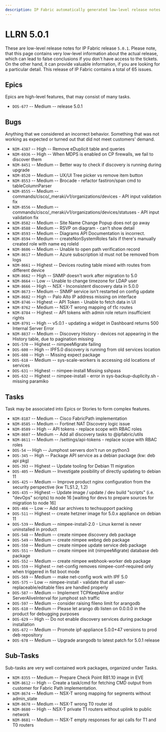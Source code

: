 ```yaml
---
description: IP Fabric automatically generated low-level release notes for version 5.0.1.
---
```


# LLRN 5.0.1

These are low-level release notes for IP Fabric release `5.0.1`. Please note, that this page contains very low-level information about the actual release, which can lead to false conclusions if you don't have access to the tickets. On the other hand, it can provide valuable information, if you are looking for a particular detail. This release of IP Fabric contains a total of 65 issues.

## Epics

Epics are high-level features, that may consist of many tasks.

- `DOS-677` -- Medium -- release 5.0.1

## Bugs

Anything that we considered an incorrect behavior. Something that was not working as expected or turned out that did not meet customers' demand.

- `NIM-4387` -- High -- Remove eDuplicit table and queries
- `NIM-6936` -- High -- When MDPS is enabled on CP firewalls, we fail to discover them
- `NIM-8451` -- Medium -- Better way to check if discovery is running during upgrade
- `NIM-8520` -- Medium -- UX/UI Tree picker vs remove item button
- `NIM-8553` -- Medium -- Brocade - refactor fastiron/span cmd to tableColumnParser
- `NIM-8555` -- Medium -- commands/cisco/_meraki/v1/organizations/devices - API input validation fix
- `NIM-8556` -- Medium -- commands/cisco/_meraki/v1/organizations/devices/statuses - API input validation fix
- `NIM-8582` -- Medium -- Site Name Change Popup does not go away
- `NIM-8588` -- Medium -- RSVP on diagram - can't show detail
- `NIM-8593` -- Medium -- Diagrams API Documentation is incorrect.
- `NIM-8594` -- Medium -- createNonSystemRoles fails if there's manually created role with name eq roleId
- `NIM-8606` -- Medium -- Unable to open path verification record
- `NIM-8617` -- Medium -- Azure subscription id must not be removed from logs
- `NIM-8661` -- Highest -- Devices routing table mixed with routes from different device
- `NIM-8662` -- High -- SNMP doesn't work after migration to 5.0
- `NIM-8664` -- Low -- Unable to change timezone for LDAP user
- `NIM-8666` -- High -- NSX - Inconsistent discovery data in 5.0.0
- `NIM-8673` -- Medium -- SNMP service isn't restarted on config update
- `NIM-8682` -- High -- Palo Alto IP address missing on interface
- `NIM-8746` -- Highest -- API Token - Unable to fetch data in UI
- `NIM-8762` -- Medium -- NSX-T wrong mapping of t1c routes
- `NIM-8784` -- Highest -- API tokens with admin role return insufficient rights
- `NIM-8791` -- High -- v5.0.1 - updating a widget in Dashboard returns 500 Internal Server Error
- `NIM-8837` -- Medium -- Discovery History - devices not appearing in the History table, due to pagination missing
- `DOS-570` -- Highest -- nimpeeMigrate failing
- `DOS-600` -- High -- IPF5.0 discovery is running from old services location
- `DOS-608` -- High -- Missing expect package
- `DOS-618` -- Medium -- sys-scale-workers is accessing old locations of services
- `DOS-631` -- Highest -- nimpee-install Missing sshpass
- `DOS-632` -- Highest -- nimpee-install - error in sys-backup-duplicity.sh - missing paramiko

## Tasks

Task may be associated into Epics or Stories to form complex features.

- `NIM-8187` -- Medium -- Cisco FabricPath implementation
- `NIM-8585` -- Medium -- Fortinet NAT Discovery logic issue
- `NIM-8589` -- High -- API tokens - replace scope with RBAC roles
- `NIM-8607` -- Medium -- Add all discovery tasks to @ipfabric/utils
- `NIM-8611` -- Medium -- /settings/api-tokens - replace scope with RBAC roles
- `DOS-54` -- High -- Jumphost servers don't run on python3
- `DOS-345` -- High -- Package API service as a debian package (kw: deb api pkg)
- `DOS-393` -- Highest -- Update tooling for Debian 11 migration
- `DOS-405` -- Medium -- Investigate posibility of directly updating to debian 11
- `DOS-425` -- Medium -- Improve product nginx configuration from the security perspective (kw TLS1.2, 1.2)
- `DOS-435` -- Highest -- Update image / update / dev build "scripts" (i.e. "devOps" scripts) to node 16 [waiting for devs to prepare sources for migration to node 16]
- `DOS-466` -- Low -- Add sar archives to techsupport packing
- `DOS-511` -- Highest -- create hetzner image for 5.0.x appliance on debian 11
- `DOS-539` -- Medium -- nimpee-install-2.0 - Linux kernel is never uninstalled in product
- `DOS-548` -- Medium -- create nimpee discovery deb package
- `DOS-549` -- Medium -- create nimpee webng deb package
- `DOS-550` -- Medium -- create nimpee update service deb package
- `DOS-551` -- Medium -- create nimpee init (nimpeeMigrate) database deb package
- `DOS-552` -- Medium -- create nimpee webhook-worker deb package
- `DOS-559` -- Highest -- net-config removes nimpee-conf-required only when triggered in fist boot mode
- `DOS-569` -- Medium -- make net-config work with IPF 5.0
- `DOS-575` -- Low -- nimpee-install - validate that all user-replaceable/editable files are handled properly
- `DOS-587` -- Medium -- Implement TCPKeepAlive and/or ServerAliveInterval for jumphost ssh traffic
- `DOS-597` -- Medium -- consider raising fileno limit for arangodb
- `DOS-610` -- Medium -- Please let arango db listen on 0.0.0.0 in the product for debugging purposes
- `DOS-629` -- High -- Do not enable discovery services during package installation
- `DOS-672` -- Medium -- Promote ipf-appliance 5.0.0+47 versions to prod deb repository
- `DOS-678` -- Medium -- Upgrade arangodb to latest patch for 5.0.1 release

## Sub-Tasks

Sub-tasks are very well contained work packages, organized under Tasks.

- `NIM-8355` -- Medium -- Prepare Check Point R81.10 image in EVE
- `NIM-8612` -- High -- Create a task/cmd for fetching CMD output from customer for Fabric Path implementation.
- `NIM-8674` -- Medium -- NSX-T wrong mapping for segments without admin_state
- `NIM-8678` -- Medium -- NSX-T wrong T0 router id
- `NIM-8680` -- High -- NSX-T private T1 routers without uplink to public network
- `NIM-8681` -- Medium -- NSX-T empty responses for api calls for T1 and T0 routers
